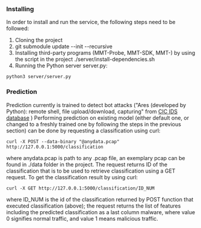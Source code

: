 

### Installing

In order to install and run the service, the following steps need to be followed:
1. Cloning the project
2. git submodule update --init --recursive
3. Installing third-party programs (MMT-Probe, MMT-SDK, MMT-) by using the script in the project ./server/install-dependencies.sh
4. Running the Python server server.py:
```
python3 server/server.py
```

### Prediction
Prediction currently is trained to detect bot attacks ("Ares (developed by Python): remote shell, file upload/download, capturing" from [CIC IDS database](https://www.unb.ca/cic/datasets/ids-2018.html) )
Performing prediction on existing model (either default one, or changed to a freshly trained one by following the steps in the previous section) can be done by requesting a classification using curl:
```
curl -X POST --data-binary "@anydata.pcap" http://127.0.0.1:5000/classification
```
where anydata.pcap is path to any .pcap file, an exemplary pcap can be found in ./data folder in the project. The request returns ID of the classification that is to be used to retrieve classification using a GET request.
To get the classification result by using curl:
```
curl -X GET http://127.0.0.1:5000/classification/ID_NUM
```
where ID_NUM is the id of the classification returned by POST function that executed classification (above); the request returns the list of features including the predicted classification as a last column malware, where value 0 signifies normal traffic, and value 1 means malicious traffic.
